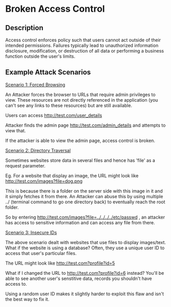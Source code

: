 # Broken Access Control

## Description

Access control enforces policy such that users cannot act outside of their intended permissions. 
Failures typically lead to unauthorized information disclosure, modification, or destruction of all 
data or performing a business function outside the user's limits. 

## Example Attack Scenarios 

<ins>Scenario 1: Forced Browsing</ins>

An Attacker forces the browser to URLs that require admin privileges to view. These resources are not 
directly referenced in the application (you can't see any links to these resources) but are still available.

Users can access http://test.com/user_details

Attacker finds the admin page http://test.com/admin_details and attempts to view that.

If the attacker is able to view the admin page, access control is broken.

<ins>Scenario 2: Directory Traversal</ins> 

Sometimes websites store data in several files and hence has 'file' as a request parameter. 

Eg. For a website that display an image, the URL might look like http://test.com/images?file=dog.png

This is because there is a folder on the server side with this image in it and it simply fetches 
it from there.
An Attacker can abuse this by using multiple ../ (terminal command to go one directory back) to 
eventually reach the root folder.

So by entering http://test.com/images?file=../../../../etc/passwd , an attacker has access to sensitive 
information and can access any file from there. 

<ins>Scenario 3: Insecure IDs</ins>

The above scenario dealt with websites that use files to display images/text. What if the website is using a database?
Often, they use a unique user ID to access that user's particular files. 

The URL might look like http://test.com?profile?id=5 

What if I changed the URL to http://test.com?profile?id=6 instead? You'll be able to see another user's senstitive data, 
records you shouldn't have access to.  

Using a random user ID makes it slightly harder to exploit this flaw and isn't the best way to fix it.
